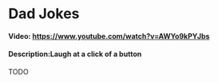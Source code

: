 # Dad Jokes
#### Video: https://www.youtube.com/watch?v=AWYo9kPYJbs
#### Description:Laugh at a click of a button 
TODO